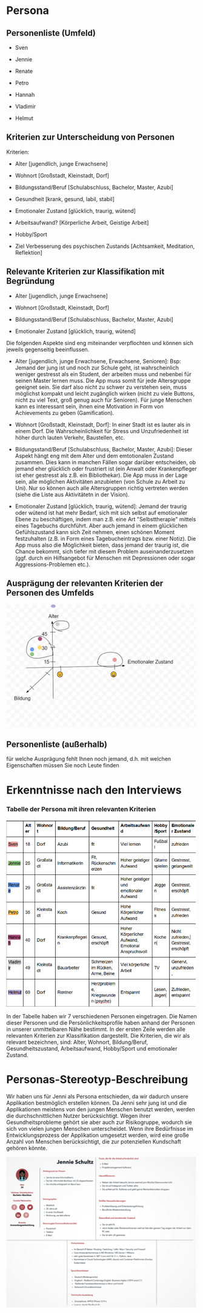 # Persona

## Personenliste (Umfeld)

- Sven

- Jennie

- Renate

- Petro

- Hannah 

- Vladimir

- Helmut

## Kriterien zur Unterscheidung von Personen

Kriterien:

- Alter [jugendlich, junge Erwachsene]

- Wohnort [Großstadt, Kleinstadt, Dorf] 

- Bildungsstand/Beruf [Schulabschluss, Bachelor, Master, Azubi]

- Gesundheit [krank, gesund, labil, stabil]

- Emotionaler Zustand [glücklich, traurig, wütend]

- Arbeitsaufwand? [Körperliche Arbeit, Geistige Arbeit]

- Hobby/Sport

- Ziel Verbesserung des psychischen Zustands [Achtsamkeit, Meditation, Reflektion]

## Relevante Kriterien zur Klassifikation mit Begründung

- Alter [jugendlich, junge Erwachsene]

- Wohnort [Großstadt, Kleinstadt, Dorf] 

- Bildungsstand/Beruf [Schulabschluss, Bachelor, Master, Azubi]

- Emotionaler Zustand [glücklich, traurig, wütend]

Die folgenden Aspekte sind eng miteinander verpflochten und können sich jeweils gegenseitig beeinflussen. 

- Alter [jugendlich, junge Erwachsene, Erwachsene, Senioren]: Bsp: Jemand der jung ist und noch zur Schule geht, ist wahrscheinlich weniger gestresst als ein Student, der arbeiten muss und nebenbei für seinen Master lernen muss. Die App muss somit für jede Altersgruppe geeignet sein. Sie darf also nicht zu schwer zu verstehen sein, muss möglichst kompakt und leicht zugänglich wirken (nicht zu viele Buttons, nicht zu viel Text, groß genug auch für Senioren). Für junge Menschen kann es interessant sein, ihnen eine Motivation in Form von Achievements zu geben (Gamification). 

- Wohnort [Großstadt, Kleinstadt, Dorf]: In einer Stadt ist es lauter als in einem Dorf. Die Wahrscheinlichkeit für Stress und Unzufriedenheit ist höher durch lauten Verkehr, Baustellen, etc. 

- Bildungsstand/Beruf [Schulabschluss, Bachelor, Master, Azubi]: Dieser Aspekt hängt eng mit dem Alter und dem emtotionalen Zustand zusammen. Dies kann in manchen Fällen sogar darüber entscheiden, ob jemand eher glücklich oder frustriert ist (ein Anwalt oder Krankenpfleger ist eher gestresst als z.B. ein Bibliothekar). Die App muss in der Lage sein, alle möglichen Aktivitäten anzubieten (von Schule zu Arbeit zu Uni). Nur so können auch alle Altersgruppen richtig vertreten werden (siehe die Liste aus Aktivitätetn in der Vision).

- Emotionaler Zustand [glücklich, traurig, wütend]: Jemand der traurig oder wütend ist hat mehr Bedarf, sich mit sich selbst auf emotionaler Ebene zu beschäftigen, indem man z.B. eine Art "Selbsttherapie" mittels eines Tagebuchs durchführt. Aber auch jemand in einem glücklichen Gefühlszustand kann sich Zeit nehmen, einen schönen Moment festzuhalten (z.B. in Form eines Tagebucheintrags bzw. einer Notiz). Die App muss also die Möglichkeit bieten, dass jemand der traurig ist, die Chance bekommt, sich tiefer mit diesem Problem auseinanderzusetzen (ggf. durch ein Hilfsangebot für Menschen mit Depressionen oder sogar Aggressions-Problemen etc.). 

## Ausprägung der relevanten Kriterien der Personen des Umfelds


<img src="persona_diagram.png"
    width="500px" />   

## Personenliste (außerhalb)
für welche Ausprägung fehlt Ihnen noch jemand, d.h. mit welchen Eigenschaften müssen Sie noch Leute finden
# Erkenntnisse nach den Interviews
### Tabelle der Persona mit ihren relevanten Kriterien


<img src="persona_liste.png"
    width="500px" />   



In der Tabelle haben wir 7 verschiedenen Personen eingetragen. Die Namen dieser Personen und die Persönlichkeitsprofile haben anhand der Personen in unserer unmittelbaren Nähe bestimmt. In der ersten Zeile werden alle relevanten Kriterien zur Klassifikation dargestellt. Die Kriterien, die wir als relevant bezeichnen, sind: Alter, Wohnort, Bildung/Beruf, Gesundheitszustand, Arbeitsaufwand, Hobby/Sport und emotionaler Zustand. 


# Personas-Stereotyp-Beschreibung

Wir haben uns für Jenni als Persona entschieden, da wir dadurch unsere Applikation bestmöglich erstellen können. Da Jenni sehr jung ist und die Applikationen meistens von den jungen Menschen benutzt werden, werden die durchschnittlichen Nutzer berücksichtigt. Wegen ihrer Gesundheitsprobleme gehört sie aber auch zur Risikogruppe, wodurch sie sich von vielen jungen Menschen unterscheidet. Wenn ihre Bedürfnisse im Entwicklungsprozess der Applikation umgesetzt werden, wird eine große Anzahl von Menschen berücksichtigt, die zur potenziellen Kundschaft gehören könnte. 


<img src="persona_final.png"
    width="500px" />   



